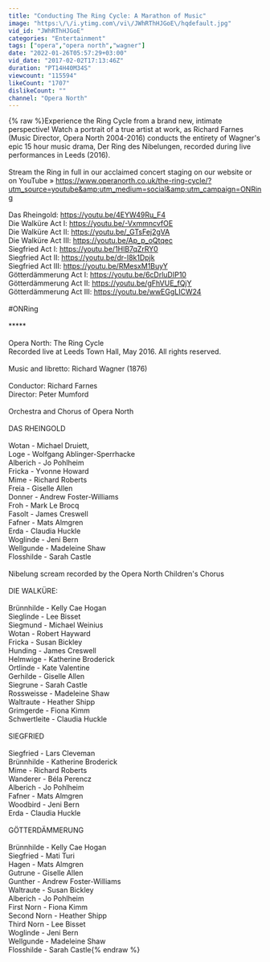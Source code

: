 ```yaml
---
title: "Conducting The Ring Cycle: A Marathon of Music"
image: "https:\/\/i.ytimg.com\/vi\/JWhRThHJGoE\/hqdefault.jpg"
vid_id: "JWhRThHJGoE"
categories: "Entertainment"
tags: ["opera","opera north","wagner"]
date: "2022-01-26T05:57:29+03:00"
vid_date: "2017-02-02T17:13:46Z"
duration: "PT14H40M34S"
viewcount: "115594"
likeCount: "1707"
dislikeCount: ""
channel: "Opera North"
---
```

{% raw %}Experience the Ring Cycle from a brand new, intimate perspective! Watch a portrait of a true artist at work, as Richard Farnes (Music Director, Opera North 2004-2016) conducts the entirety of Wagner's epic 15 hour music drama, Der Ring des Nibelungen, recorded during live performances in Leeds (2016).<br /><br />Stream the Ring in full in our acclaimed concert staging on our website or on YouTube » <a rel="nofollow" target="blank" href="https://www.operanorth.co.uk/the-ring-cycle/?utm_source=youtube&amp;utm_medium=social&amp;utm_campaign=ONRing">https://www.operanorth.co.uk/the-ring-cycle/?utm_source=youtube&amp;utm_medium=social&amp;utm_campaign=ONRing</a><br /><br />Das Rheingold: <a rel="nofollow" target="blank" href="https://youtu.be/4EYW49Ru_F4">https://youtu.be/4EYW49Ru_F4</a><br />Die Walküre Act I: <a rel="nofollow" target="blank" href="https://youtu.be/-VxmmncvfOE">https://youtu.be/-VxmmncvfOE</a><br />Die Walküre Act II: <a rel="nofollow" target="blank" href="https://youtu.be/_GTsFej2gVA">https://youtu.be/_GTsFej2gVA</a><br />Die Walküre Act III: <a rel="nofollow" target="blank" href="https://youtu.be/Ap_p_oQtqec">https://youtu.be/Ap_p_oQtqec</a><br />Siegfried Act I: <a rel="nofollow" target="blank" href="https://youtu.be/1HlB7qZrRY0">https://youtu.be/1HlB7qZrRY0</a><br />Siegfried Act II: <a rel="nofollow" target="blank" href="https://youtu.be/dr-I8k1Dpjk">https://youtu.be/dr-I8k1Dpjk</a><br />Siegfried Act III: <a rel="nofollow" target="blank" href="https://youtu.be/RMesxM1BuyY">https://youtu.be/RMesxM1BuyY</a><br />Götterdämmerung Act I: <a rel="nofollow" target="blank" href="https://youtu.be/6cDrluDIP10">https://youtu.be/6cDrluDIP10</a><br />Götterdämmerung Act II: <a rel="nofollow" target="blank" href="https://youtu.be/gFhVUE_fQjY">https://youtu.be/gFhVUE_fQjY</a><br />Götterdämmerung Act III: <a rel="nofollow" target="blank" href="https://youtu.be/wwEGgLICW24">https://youtu.be/wwEGgLICW24</a><br /><br />#ONRing<br /><br />*****<br /><br />Opera North: The Ring Cycle<br />Recorded live at Leeds Town Hall, May 2016. All rights reserved.<br /><br />Music and libretto: Richard Wagner (1876)<br /><br />Conductor: Richard Farnes<br />Director: Peter Mumford<br /><br />Orchestra and Chorus of Opera North<br /><br />DAS RHEINGOLD<br /><br />Wotan - Michael Druiett,<br />Loge - Wolfgang Ablinger-Sperrhacke<br />Alberich - Jo Pohlheim<br />Fricka - Yvonne Howard<br />Mime - Richard Roberts<br />Freia - Giselle Allen<br />Donner - Andrew Foster-Williams<br />Froh - Mark Le Brocq<br />Fasolt - James Creswell<br />Fafner - Mats Almgren<br />Erda - Claudia Huckle<br />Woglinde - Jeni Bern<br />Wellgunde - Madeleine Shaw<br />Flosshilde - Sarah Castle<br /><br />Nibelung scream recorded by the Opera North Children's Chorus<br /><br />DIE WALKÜRE:<br /><br />Brünnhilde - Kelly Cae Hogan<br />Sieglinde - Lee Bisset<br />Siegmund - Michael Weinius<br />Wotan - Robert Hayward<br />Fricka - Susan Bickley<br />Hunding - James Creswell<br />Helmwige - Katherine Broderick<br />Ortlinde - Kate Valentine<br />Gerhilde - Giselle Allen<br />Siegrune - Sarah Castle<br />Rossweisse - Madeleine Shaw<br />Waltraute - Heather Shipp<br />Grimgerde - Fiona Kimm<br />Schwertleite - Claudia Huckle<br /><br />SIEGFRIED<br /><br />Siegfried - Lars Cleveman<br />Brünnhilde - Katherine Broderick<br />Mime - Richard Roberts<br />Wanderer - Béla Perencz<br />Alberich - Jo Pohlheim<br />Fafner - Mats Almgren<br />Woodbird - Jeni Bern<br />Erda - Claudia Huckle<br /><br />GÖTTERDÄMMERUNG<br /><br />Brünnhilde - Kelly Cae Hogan<br />Siegfried - Mati Turi<br />Hagen - Mats Almgren<br />Gutrune - Giselle Allen<br />Gunther - Andrew Foster-Williams<br />Waltraute - Susan Bickley<br />Alberich - Jo Pohlheim<br />First Norn - Fiona Kimm<br />Second Norn - Heather Shipp<br />Third Norn - Lee Bisset<br />Woglinde - Jeni Bern<br />Wellgunde - Madeleine Shaw<br />Flosshilde - Sarah Castle{% endraw %}
